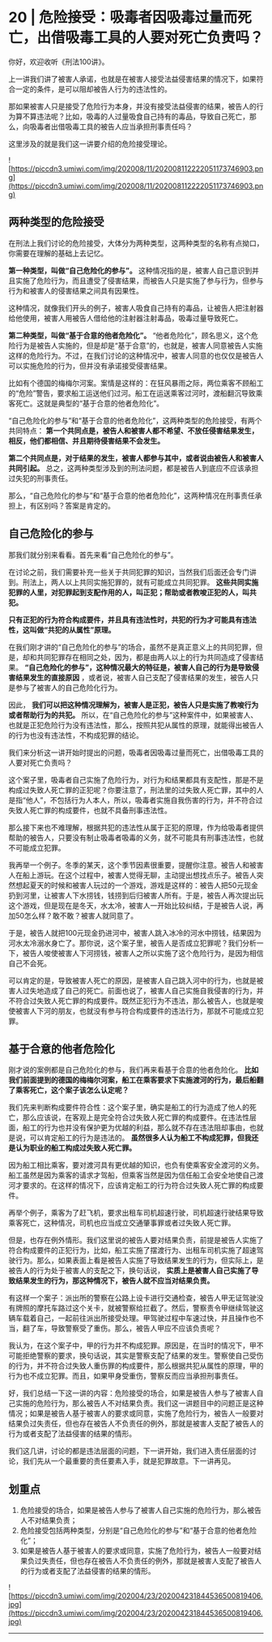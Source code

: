 # 20 | 危险接受：吸毒者因吸毒过量而死亡，出借吸毒工具的人要对死亡负责吗？

你好，欢迎收听《刑法100讲》。

上一讲我们讲了被害人承诺，也就是在被害人接受法益侵害结果的情况下，如果符合一定的条件，是可以阻却被告人行为的违法性的。

那如果被害人只是接受了危险行为本身，并没有接受法益侵害的结果，被告人的行为算不算违法呢？比如，吸毒的人过量吸食自己持有的毒品，导致自己死亡，那么，向吸毒者出借吸毒工具的被告人应当承担刑事责任吗？

这里涉及的就是我们这一讲要介绍的危险接受理论。

![https://piccdn3.umiwi.com/img/202008/11/202008112222051173746903.png](https://piccdn3.umiwi.com/img/202008/11/202008112222051173746903.png)

## 两种类型的危险接受

在刑法上我们讨论的危险接受，大体分为两种类型，这两种类型的名称有点拗口，你需要在理解的基础上去记忆。

 **第一种类型，叫做“自己危险化的参与”。** 这种情况指的是，被害人自己意识到并且实施了危险行为，而且遭受了侵害结果，而被告人只是实施了参与行为，但参与行为和被害人的侵害结果之间具有因果性。

这种情况，就像我们开头的例子，被害人吸食自己持有的毒品，让被告人把注射器给他使用，被害人用被告人借给他的注射器注射毒品，吸毒过量导致死亡。

 **第二种类型，叫做“基于合意的他者危险化”。** “他者危险化”，顾名思义，这个危险行为是被告人实施的，但是却是“基于合意”的，也就是，被害人同意被告人实施这样的危险行为。不过，在我们讨论的这种情况中，被害人同意的也仅仅是被告人可以实施危险的行为，但并没有承诺接受侵害结果。

比如有个德国的梅梅尔河案。案情是这样的：在狂风暴雨之际，两位乘客不顾船工的“危险”警告，要求船工运送他们过河。船工在运送乘客过河时，渡船翻沉导致乘客死亡。这就是典型的“基于合意的他者危险化”。

“自己危险化的参与”和“基于合意的他者危险化”，这两种类型的危险接受，有两个共同特点： **第一个共同点是，被告人和被害人都不希望、不放任侵害结果发生，相反，他们都相信、并且期待侵害结果不会发生。**

 **第二个共同点是，对于结果的发生，被害人都参与其中，或者说由被告人和被害人共同引起。** 总之，这两种类型涉及到的刑法问题，都是被告人到底应不应该承担过失犯的刑事责任。

那么，“自己危险化的参与”和“基于合意的他者危险化”，这两种情况在刑事责任承担上，有区别吗？答案是肯定的。

## 自己危险化的参与

那我们就分别来看看。首先来看“自己危险化的参与”。

在讨论之前，我们需要补充一些关于共同犯罪的知识，当然我们后面还会专门讲到。刑法上，两人以上共同实施犯罪的，就有可能成立共同犯罪。 **这些共同实施犯罪的人里，对犯罪起到支配作用的人，叫正犯；帮助或者教唆正犯的人，叫共犯。**

 **只有正犯的行为符合构成要件，并且具有违法性时，共犯的行为才可能具有违法性，这叫做“共犯的从属性”原理。**

在我们刚才讲的“自己危险化的参与”的场合，虽然不是真正意义上的共同犯罪，但是，却和共同犯罪存在相同之处，因为，都是由两人以上的行为共同造成了侵害结果。 **“自己危险化的参与”，这种情况最大的特征是，被害人自己的行为是导致侵害结果发生的直接原因** ，或者说，被害人自己支配了侵害结果的发生，被告人只是参与了被害人的自己危险化行为。

因此， **我们可以把这种情况理解为，被害人是正犯，被告人只是实施了教唆行为或者帮助行为的共犯。** 所以，在“自己危险化的参与”这种案件中，如果被害人、也就是正犯危险行为没有违法性，那么，按照共犯从属性的原理，就能得出被告人的行为也没有违法性，不构成犯罪的结论。

我们来分析这一讲开始时提出的问题，吸毒者因吸毒过量而死亡，出借吸毒工具的人要对死亡负责吗？

这个案子里，吸毒者自己实施了危险行为，对行为和结果都具有支配性，那是不是构成过失致人死亡罪的正犯呢？你要注意了，刑法里的过失致人死亡罪，其中的人是指“他人”，不包括行为人本人，所以，吸毒者实施自我伤害的行为，并不符合过失致人死亡罪的构成要件，也就不具备刑事违法性。

那么接下来也不难理解，根据共犯的违法性从属于正犯的原理，作为给吸毒者提供帮助的被告人，只要没有制止吸毒者吸毒的义务，就不可能具有刑事违法性，也就不可能成立犯罪。

我再举一个例子。冬季的某天，这个季节因素很重要，提醒你注意。被告人和被害人在船上游玩。在这个过程中，被害人觉得无聊，主动提出想找点乐子。被告人突然想起夏天的时候和被害人玩过的一个游戏，游戏是这样的：被告人把50元现金扔到河里，让被害人下水捞钱，钱捞到后归被害人所有。于是，被告人再次提出玩这个游戏，但是现在是冬天，水太冷，被害人一开始比较纠结，于是被告人说，再加50怎么样？敢不敢？被害人就同意了。

于是，被告人就把100元现金扔进河中，被害人跳入冰冷的河水中捞钱，结果因为河水太冷溺水身亡了。那你说，这个案子里，被告人是否成立犯罪呢？我们分析一下，被告人唆使被害人下河捞钱，被害人之所以实施了这个危险行为，是因为相信自己不会死。

可以肯定的是，导致被害人死亡的原因，是被害人自己跳入河中的行为，也就是被害人过失地造成了自己的死亡。前面也说了，被害人自己实施自我侵害的行为，并不符合过失致人死亡罪的构成要件。既然正犯行为不违法，那么被告人，也就是唆使被害人下河的朋友，也就没有参与符合构成要件的违法行为，那就不可能成立犯罪。

## 基于合意的他者危险化

刚才说的案例都是自己危险化的参与，我们再来看基于合意的他者危险化。 **比如我们前面提到的德国的梅梅尔河案，船工在乘客要求下实施渡河的行为，最后船翻了乘客死亡，这个案子该怎么认定呢？**

我们先来判断构成要件符合性：这个案子里，确实是船工的行为造成了他人的死亡，那么应该说，在客观上是完全符合过失致人死亡罪的构成要件。在违法性层面，船工的行为也并没有保护更为优越的利益，那么就不存在违法阻却事由，也就是说，可以肯定船工的行为是违法的。 **虽然很多人认为船工不构成犯罪，但我还是认为职业的船工构成过失致人死亡罪。**

因为船工相比乘客，要对渡河具有更优越的知识，也负有使乘客安全渡河的义务。船工虽然是因为乘客的请求才驾船，但乘客当然是因为信任船工会安全地使自己渡河才要求的。在这样的情况下，应该肯定船工的行为符合过失致人死亡罪的构成要件。

再举个例子，乘客为了赶飞机，要求出租车司机超速行驶，司机超速行驶结果导致乘客死亡，这种情况，司机也应当成立交通肇事罪或者过失致人死亡罪。

但是，也存在例外情形。我们这里说的被告人要对结果负责，前提是被告人实施了符合构成要件的正犯行为，比如，船工实施了摆渡行为、出租车司机实施了超速驾驶行为。那么，如果表面上看是被告人实施了导致结果发生的行为，但实际上，是被告人的行为处于被害人的支配之下，换句话说， **实质上是被害人自己实施了导致结果发生的行为，那这种情况下，被告人就不应当对结果负责。**

有这样一个案子：派出所的警察在公路上设卡进行交通检查，被告人甲无证驾驶没有牌照的摩托车路过这个关卡，就被警察给拦截了。然后，警察责令甲继续驾驶这辆车载着自己，一起前往派出所接受处理。甲驾驶过程中车速过快，并且操作也不当，翻了车，导致警察受了重伤。那么，被告人甲应不应该负责呢？

我认为，在这个案子中，甲的行为并不构成犯罪。原因是，在当时的情况下，甲不可能拒绝警察的要求，换句话说，其实是警察支配了结果的发生。警察使自己受伤的行为，并不符合过失致人重伤罪的构成要件，那么根据共犯从属性的原理，甲的行为也不成立犯罪。而且，如果甲身受重伤，警察反而应当承担刑事责任。

好，我们总结一下这一讲的内容：危险接受的场合，如果是被告人参与了被害人自己实施的危险行为，那么被告人不对结果负责。我们这一讲题目中的问题正是这种情况；如果是被告人基于被害人的要求或同意，实施了危险行为，被告人一般要对结果负过失责任，但也存在被告人不负责任的例外，那就是被害人支配了被告人的行为或者支配了法益侵害的结果的情形。

我们这几讲，讨论的都是违法层面的问题，下一讲开始，我们进入责任层面的讨论，我们先从一个最重要的责任要素入手，就是犯罪故意。下一讲再见。

## 划重点

1. 危险接受的场合，如果是被告人参与了被害人自己实施的危险行为，那么被告人不对结果负责；
2. 危险接受包括两种类型，分别是“自己危险化的参与”和“基于合意的他者危险化”；
3. 如果是被告人基于被害人的要求或同意，实施了危险行为，被告人一般要对结果负过失责任，但也存在被告人不负责任的例外，那就是被害人支配了被告人的行为或者支配了法益侵害的结果的情形。


![https://piccdn3.umiwi.com/img/202004/23/202004231844536500819406.jpg](https://piccdn3.umiwi.com/img/202004/23/202004231844536500819406.jpg)

---
